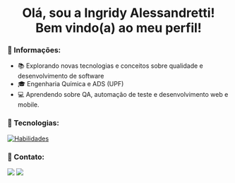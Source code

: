 <div align='center'>
    <h1 align='center'>
    Olá, sou a Ingridy Alessandretti! 
    <br/>
    Bem vindo(a) ao meu perfil! 
    </h1>  
</div>


### 📍 Informações:

- 📚 Explorando novas tecnologias e conceitos sobre qualidade e desenvolvimento de software
- 🎓 Engenharia Química e ADS (UPF)
- 💻 Aprendendo sobre QA, automação de teste e desenvolvimento web e mobile.


### 📍 Tecnologias:

[![Habilidades](https://skillicons.dev/icons?i=html,css,javascript,py,php,java,postgres,postman,git,gitlab,github,eclipse,vscode)](https://skillicons.dev)


### 📍 Contato:

<div>
  <a href="https://www.linkedin.com/in/ingridy-alessandretti-6787841a0/" target="_blank"><img src="https://img.shields.io/badge/-LinkedIn-%230077B5?style=for-the-badge&logo=linkedin&logoColor=white" target="_blank"></a>
  <a href = "mailto:ingridyalessandretti7@gmail.com"><img src="https://img.shields.io/badge/-Gmail-%23333?style=for-the-badge&logo=gmail&logoColor=white" target="_blank"></a>
</div>

